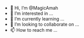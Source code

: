 - 👋 Hi, I’m @MagicAmah
- 👀 I’m interested in ...
- 🌱 I’m currently learning ...
- 💞️ I’m looking to collaborate on ...
- 📫 How to reach me ...

<!---
MagicAmah/MagicAmah is a ✨ special ✨ repository because its `README.md` (this file) appears on your GitHub profile.
You can click the Preview link to take a look at your changes.
--->
